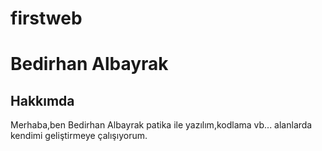 # firstweb
<h1>Bedirhan Albayrak</h1>
<h2>Hakkımda</h2>
<!-- burada kendimden kısaca bahsettiğim bir yazı bulunacak -->
<p>Merhaba,ben Bedirhan Albayrak patika ile yazılım,kodlama vb... alanlarda kendimi geliştirmeye çalışıyorum.</p>
